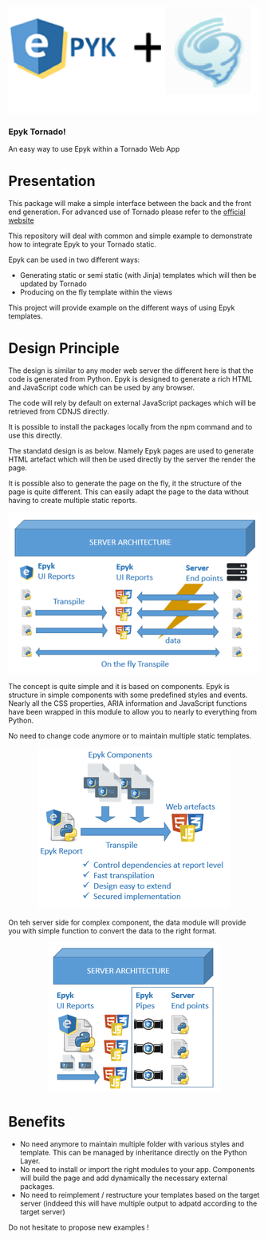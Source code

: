 
![](https://raw.githubusercontent.com/epykure/epyk-tornado/master/static/images/logo.ico)

### Epyk Tornado!


An easy way to use Epyk within a Tornado Web App

Presentation
================================
This package will make a simple interface between the back and the front end generation.
For advanced use of Tornado please refer to the [official website](https://www.tornadoweb.org/en/stable/)

This repository will deal with common and simple example to demonstrate how to integrate Epyk to your Tornado static.

Epyk can be used in two different ways:

- Generating static or semi static (with Jinja) templates which will then be updated by Tornado
- Producing on the fly template within the views

This project will provide example on the different ways of using Epyk templates.

Design Principle
================================

The design is similar to any moder web server the different here is that the code is generated from Python.
Epyk is designed to generate a rich HTML and JavaScript code which can be used by any browser.

The code will rely by default on external JavaScript packages which will be retrieved from CDNJS directly.

It is possible to install the packages locally from the npm command and to use this directly.

The standatd design is as below. Namely Epyk pages are used to generate HTML artefact which will then be used directly by the 
server the render the page.

It is possible also to generate the page on the fly, it the structure of the page is quite different.
This can easily adapt the page to the data without having to create multiple static reports.

<div align="center" >
    <img src="https://github.com/epykure/epyk-tornado/blob/master/static/images/server_archi_1.PNG?raw=truee">
</div>

The concept is quite simple and it is based on components. Epyk is structure in simple components with some predefined styles and events.
Nearly all the CSS properties, ARIA information and JavaScript functions have been wrapped in this module to allow you to nearly to everything from Python.

No need to change code anymore or to maintain multiple static templates.
 
<div align="center" >
    <img src="https://github.com/epykure/epyk-tornado/blob/master/static/images/server_archi_2.PNG?raw=true">
</div>


On teh server side for complex component, the data module will provide you with simple function to convert the data to the right format.

<div align="center" >
    <img src="https://github.com/epykure/epyk-tornado/blob/master/static/images/server_archi_3.PNG?raw=true">
</div>

Benefits
================================

- No need anymore to maintain multiple folder with various styles and template. This can be managed by inheritance directly on the Python Layer.
- No need to install or import the right modules to your app. Components will build the page and add dynamically the necessary external packages.
- No need to reimplement / restructure your templates based on the target server (inddeed this will have multiple output to adpatd according to the target server)



Do not hesitate to propose new examples !